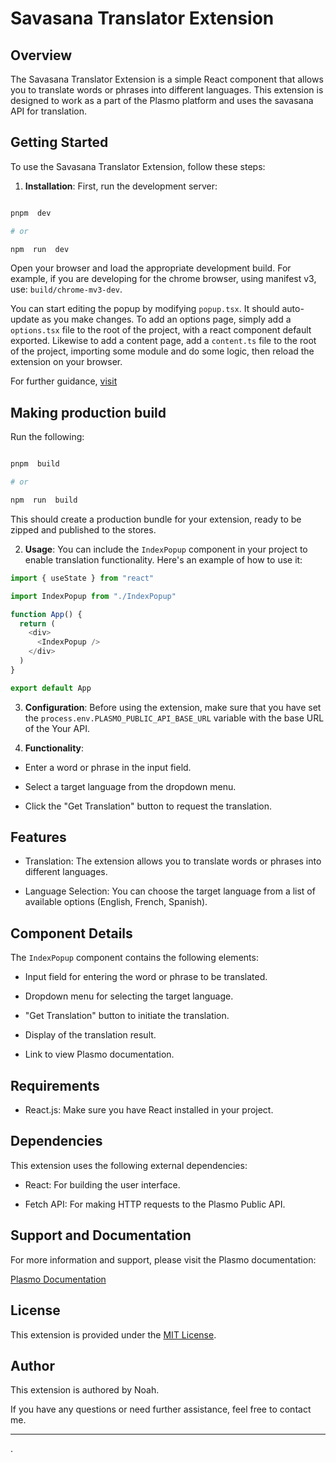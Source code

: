 # Savasana Translator Extension

## Overview

The Savasana Translator Extension is a simple React component that allows you to translate words or phrases into different languages. This extension is designed to work as a part of the Plasmo platform and uses the savasana API for translation.

## Getting Started

To use the Savasana Translator Extension, follow these steps:

1.  **Installation**: First, run the development server:

```bash

pnpm  dev

# or

npm  run  dev

```

Open your browser and load the appropriate development build. For example, if you are developing for the chrome browser, using manifest v3, use: `build/chrome-mv3-dev`.

You can start editing the popup by modifying `popup.tsx`. It should auto-update as you make changes. To add an options page, simply add a `options.tsx` file to the root of the project, with a react component default exported. Likewise to add a content page, add a `content.ts` file to the root of the project, importing some module and do some logic, then reload the extension on your browser.

For further guidance, [visit ](https://docs.plasmo.com/)

## Making production build

Run the following:

```bash

pnpm  build

# or

npm  run  build

```

This should create a production bundle for your extension, ready to be zipped and published to the stores.

2.  **Usage**: You can include the `IndexPopup` component in your project to enable translation functionality. Here's an example of how to use it:

```javascript
import { useState } from "react"

import IndexPopup from "./IndexPopup"

function App() {
  return (
    <div>
      <IndexPopup />
    </div>
  )
}

export default App
```

3.  **Configuration**: Before using the extension, make sure that you have set the `process.env.PLASMO_PUBLIC_API_BASE_URL` variable with the base URL of the Your API.

4.  **Functionality**:

- Enter a word or phrase in the input field.

- Select a target language from the dropdown menu.

- Click the "Get Translation" button to request the translation.

## Features

- Translation: The extension allows you to translate words or phrases into different languages.

- Language Selection: You can choose the target language from a list of available options (English, French, Spanish).

## Component Details

The `IndexPopup` component contains the following elements:

- Input field for entering the word or phrase to be translated.

- Dropdown menu for selecting the target language.

- "Get Translation" button to initiate the translation.

- Display of the translation result.

- Link to view Plasmo documentation.

## Requirements

- React.js: Make sure you have React installed in your project.

## Dependencies

This extension uses the following external dependencies:

- React: For building the user interface.

- Fetch API: For making HTTP requests to the Plasmo Public API.

## Support and Documentation

For more information and support, please visit the Plasmo documentation:

[Plasmo Documentation](https://docs.plasmo.com)

## License

This extension is provided under the [MIT License](LICENSE).

## Author

This extension is authored by Noah.

If you have any questions or need further assistance, feel free to contact me.

---

.
